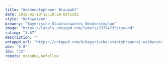 ```yaml
---
title: "Weihenstephaner Braupakt"
date: 2019-02-10T12:10:29.097130Z
style: "Hefeweizen"
brewery: "Bayerische Staatsbrauerei Weihenstephan"
image: "https://labels.untappd.com/labels/2379473?size=hd"
rating: "3.67"
description: ""
untappd_url: "https://untappd.com/b/bayerische-staatsbrauerei-weihenstephan-weihenstephaner-braupakt/2379473"
abv: "6.0"
ibu: "35"
robots: noindex,nofollow
---
```

